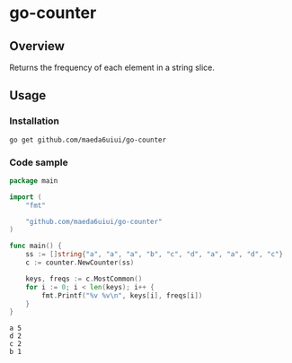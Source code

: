 # go-counter

## Overview

Returns the frequency of each element in a string slice.

## Usage

### Installation

```
go get github.com/maeda6uiui/go-counter
```

### Code sample

```go
package main

import (
	"fmt"

	"github.com/maeda6uiui/go-counter"
)

func main() {
	ss := []string{"a", "a", "a", "b", "c", "d", "a", "a", "d", "c"}
	c := counter.NewCounter(ss)

	keys, freqs := c.MostCommon()
	for i := 0; i < len(keys); i++ {
		fmt.Printf("%v %v\n", keys[i], freqs[i])
	}
}
```

```
a 5
d 2
c 2
b 1
```

